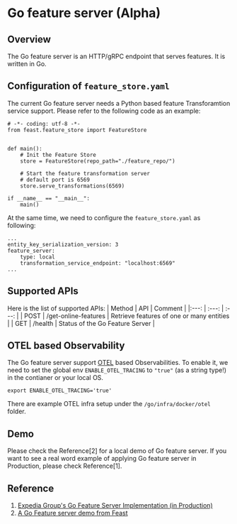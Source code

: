# Go feature server (Alpha)

## Overview
The Go feature server is an HTTP/gRPC endpoint that serves features. It is written in Go.

## Configuration of `feature_store.yaml`
The current Go feature server needs a Python based feature Transforamtion service support. Please refer to the following code as an example:
```
# -*- coding: utf-8 -*-
from feast.feature_store import FeatureStore


def main():
    # Init the Feature Store
    store = FeatureStore(repo_path="./feature_repo/")

    # Start the feature transformation server
    # default port is 6569
    store.serve_transformations(6569)

if __name__ == "__main__":
    main()
```
At the same time, we need to configure the `feature_store.yaml` as following:

```
...
entity_key_serialization_version: 3
feature_server:
    type: local
    transformation_service_endpoint: "localhost:6569"
...
```
## Supported APIs
Here is the list of supported APIs:
| Method | API | Comment |
|:---: | :---: | :---: |
| POST   | /get-online-features | Retrieve features of one or many entities |
| GET    | /health              | Status of the Go Feature Server |

## OTEL based Observability
The Go feature server support [OTEL](https://opentelemetry.io/) based Observabilities.
To enable it, we need to set the global env `ENABLE_OTEL_TRACING` to `"true"` (as a string type!) in the contianer or your local OS.
```
export ENABLE_OTEL_TRACING='true'
```
There are example OTEL infra setup under the `/go/infra/docker/otel` folder.

## Demo
Please check the Reference[2] for a local demo of Go feature server. If you want to see a real word example of applying Go feature server in Production, please check Reference[1].

## Reference
1. [Expedia Group's Go Feature Server Implementation (in Production)](https://github.com/EXPEbdodla/feast)
2. [A Go Feature server demo from Feast](https://github.com/feast-dev/feast-credit-score-local-tutorial)